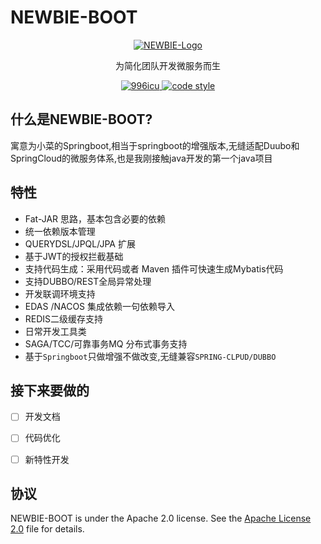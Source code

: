 # NEWBIE-BOOT
<p align="center">
  <a href="https://github.com/baomidou/mybatis-plus">
   <img alt="NEWBIE-Logo" src="https://github.com/halower/newbie-spring-boot-project/blob/master/logo/logo.png?raw=true">
  </a>
</p>

<p align="center">
   为简化团队开发微服务而生
</p>

<p align="center">

  <a href="https://github.com/996icu/996.ICU/blob/master/LICENSE">
    <img alt="996icu" src="https://img.shields.io/badge/license-NPL%20(The%20996%20Prohibited%20License)-blue.svg">
  </a>

  <a href="https://www.apache.org/licenses/LICENSE-2.0">
    <img alt="code style" src="https://img.shields.io/badge/license-Apache%202-4EB1BA.svg?style=flat-square">
  </a>
</p>

## 什么是NEWBIE-BOOT?

寓意为小菜的Springboot,相当于springboot的增强版本,无缝适配Duubo和SpringCloud的微服务体系,也是我刚接触java开发的第一个java项目


## 特性

-   Fat-JAR 思路，基本包含必要的依赖
-   统一依赖版本管理
-   QUERYDSL/JPQL/JPA 扩展
-   基于JWT的授权拦截基础
-   支持代码生成：采用代码或者 Maven 插件可快速生成Mybatis代码
-   支持DUBBO/REST全局异常处理
-   开发联调环境支持
-   EDAS /NACOS 集成依赖一句依赖导入
-   REDIS二级缓存支持
-   日常开发工具类
-   SAGA/TCC/可靠事务MQ 分布式事务支持
-   基于`Springboot`只做增强不做改变,无缝兼容`SPRING-CLPUD/DUBBO`


## 接下来要做的

- [ ] 开发文档
- [ ] 代码优化
- [ ] 新特性开发


## 协议

NEWBIE-BOOT is under the Apache 2.0 license. See the [Apache License 2.0](http://www.apache.org/licenses/LICENSE-2.0) file for details.
